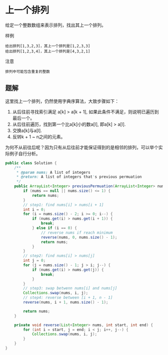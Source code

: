 # 上一个排列

给定一个整数数组来表示排列，找出其上一个排列。

样例

    给出排列[1,3,2,3]，其上一个排列是[1,2,3,3]
    给出排列[1,2,3,4]，其上一个排列是[4,3,2,1]

注意

    排列中可能包含重复的整数

## 题解

这里找上一个排列，仍然使用字典序算法，大致步骤如下：

1. 从后往前寻找索引满足 a[k] > a[k + 1], 如果此条件不满足，则说明已遍历到最后一个。
2. 从后往前遍历，找到第一个比a[k]小的数a[l], 即a[k] > a[l].
3. 交换a[k]与a[l].
4. 反转k + 1 ~ n之间的元素。

为何不从前往后呢？因为只有从后往前才能保证得到的是相邻的排列，可以举个实际例子自行分析。

```java
public class Solution {
    /**
     * @param nums: A list of integers
     * @return: A list of integers that's previous permuation
     */
    public ArrayList<Integer> previousPermuation(ArrayList<Integer> nums) {
        if (nums == null || nums.size() <= 1) {
            return nums;
        }
        // step1: find nums[i] > nums[i + 1]
        int i = 0;
        for (i = nums.size() - 2; i >= 0; i--) {
            if (nums.get(i) > nums.get(i + 1)) {
                break;
            } else if (i == 0) {
                // reverse nums if reach minimum
                reverse(nums, 0, nums.size() - 1);
                return nums;
            }
        }
        // step2: find nums[i] > nums[j]
        int j = 0;
        for (j = nums.size() - 1; j > i; j--) {
            if (nums.get(i) > nums.get(j)) {
                break;
            }
        }
        // step3: swap betwenn nums[i] and nums[j]
        Collections.swap(nums, i, j);
        // step4: reverse between [i + 1, n - 1]
        reverse(nums, i + 1, nums.size() - 1);

        return nums;
    }

    private void reverse(List<Integer> nums, int start, int end) {
        for (int i = start, j = end; i < j; i++, j--) {
            Collections.swap(nums, i, j);
        }
    }
}


```